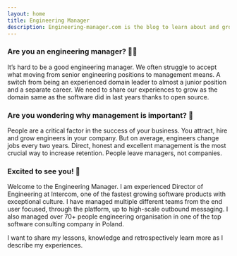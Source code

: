 ```yaml
---
layout: home
title: Engineering Manager
description: Engineering-manager.com is the blog to learn about and grow as software engineering manager. Lessons from managers at top tech companies.
---
```


### Are you an engineering manager? 👩‍💻
It’s hard to be a good engineering manager. We often struggle to accept what moving from senior engineering positions to management means. A switch from being an experienced domain leader to almost a junior position and a separate career. We need to share our experiences to grow as the domain same as the software did in last years thanks to open source.

### Are you wondering why management is important? 🤔
People are a critical factor in the success of your business. You attract, hire and grow engineers in your company. But on average, engineers change jobs every two years. Direct, honest and excellent management is the most crucial way to increase retention. People leave managers, not companies.

### Excited to see you! 👋
Welcome to the Engineering Manager. I am experienced Director of Engineering at Intercom, one of the fastest growing software products with exceptional culture. I have managed multiple different teams from the end user focused, through the platform, up to high-scale outbound messaging. I also managed over 70+ people engineering organisation in one of the top software consulting company in Poland.

I want to share my lessons, knowledge and retrospectively learn more as I describe my experiences.